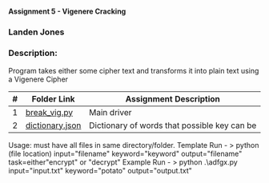 #### Assignment 5 - Vigenere Cracking
### Landen Jones
### Description: 
Program takes either some cipher text and transforms it into plain text using a Vigenere Cipher

|   #   | Folder Link | Assignment Description |
| :---: | ----------- | ---------------------- |
|1|<a href="https://github.com/LandenSJones/4663-Cryptography-Jones/blob/master/Assignments/A05/break_vig.py">break_vig.py</a>|Main driver|
|2|<a href="https://github.com/LandenSJones/4663-Cryptography-Jones/blob/master/Assignments/A05/dictionary.json">dictionary.json</a>|Dictionary of words that possible key can be|
Usage:
    must have all files in same directory/folder.
  Template Run - >  python (file location) input="filename" keyword="keyword" output="filename" task=either"encrypt" or "decrypt"
  Example Run - > python .\adfgx.py input="input.txt" keyword="potato" output="output.txt"
